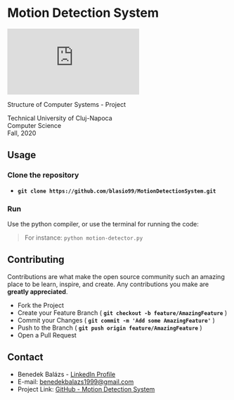# Motion Detection System

![GitHub repo size](https://img.shields.io/github/repo-size/scottydocs/README-template.md)

Structure of Computer Systems - Project

   Technical University of Cluj-Napoca\
   Computer Science\
   Fall, 2020

## Usage

### Clone the repository

- **``
git clone https://github.com/blasio99/MotionDetectionSystem.git
``**

### Run

Use the python compiler, or use the terminal for running the code:
> For instance: ```python motion-detector.py``` 


## Contributing

Contributions are what make the open source community such an amazing place to be learn, inspire, and create. Any contributions you make are **greatly appreciated**.  

- Fork the Project  
- Create your Feature Branch ( **`git checkout -b feature/AmazingFeature`** )
- Commit your Changes ( **`git commit -m 'Add some AmazingFeature'`** )
- Push to the Branch ( **`git push origin feature/AmazingFeature`** )
- Open a Pull Request  

## Contact

- Benedek Balázs - [LinkedIn Profile](https://www.linkedin.com/in/benedek-balazs/)
- E-mail: benedekbalazs1999@gmail.com
- Project Link: [GitHub - Motion Detection System](https://github.com/blasio99/MotionDetectionSystem)
